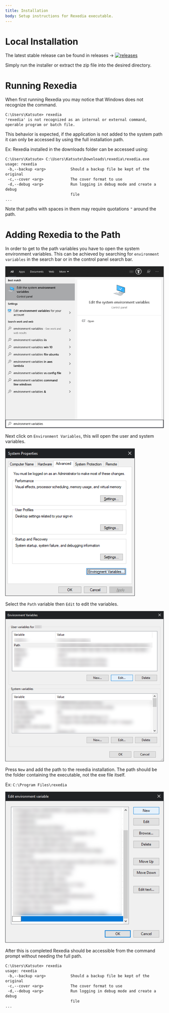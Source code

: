 ```yaml
---
title: Installation
body: Setup instructions for Rexedia executable.
---
```


# Local Installation

The latest stable release can be found in releases → [![releases](https://img.shields.io/github/v/release/Ktt-Development/rexedia)](https://github.com/Ktt-Development/rexedia/releases)

Simply run the installer or extract the zip file into the desired directory.

# Running Rexedia

When first running Rexedia you may notice that Windows does not recognize the command.

```
C:\Users\Katsute> rexedia
'rexedia' is not recognized as an internal or external command,
operable program or batch file.
```

This behavior is expected, if the application is not added to the system path it can only be accessed by using the full installation path.

Ex: Rexedia installed in the downloads folder can be accessed using:
```
C:\Users\Katsute> C:\Users\Katsute\Downloads\rexedia\rexedia.exe
usage: rexedia
 -b,--backup <arg>           Should a backup file be kept of the original
 -c,--cover <arg>            The cover format to use
 -d,--debug <arg>            Run logging in debug mode and create a debug
                             file
...
```

Note that paths with spaces in them may require quotations `"` around the path.

# Adding Rexedia to the Path

In order to get to the path variables you have to open the system environment variables. This can be achieved by searching for `environment variables` in the search bar or in the control panel search bar.

![search 'environment variables'](setup_path_1.png)

Next click on `Environment Variables`, this will open the user and system variables.

![click 'Environment Variables'](setup_path_2.png)

Select the `Path` variable then `Edit` to edit the variables.

![select path & click 'Edit...'](setup_path_3.png)

Press `New` and add the path to the rexedia installation. The path should be the folder containing the executable, not the exe file itself.

Ex: `C:\Program Files\rexedia`

![add new with rexedia path](setup_path_4.png)

After this is completed Rexedia should be accessible from the command prompt without needing the full path.

```
C:\Users\Katsute> rexedia
usage: rexedia
 -b,--backup <arg>           Should a backup file be kept of the original
 -c,--cover <arg>            The cover format to use
 -d,--debug <arg>            Run logging in debug mode and create a debug
                             file
...
```